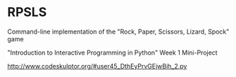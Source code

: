 # RPSLS
Command-line implementation of the "Rock, Paper, Scissors, Lizard, Spock" game

"Introduction to Interactive Programming in Python"
Week 1 Mini-Project

http://www.codeskulptor.org/#user45_DthEyPrvGEjwBih_2.py
